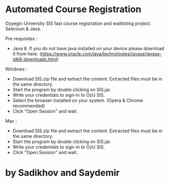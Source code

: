 # Automated Course Registration
Ozyegin University SIS fast course registration and waitlisting project. Selenium & Java.

Pre-requisites :

- Java 8. If you do not have java installed on your device please download it from here. (https://www.oracle.com/java/technologies/javase/javase-jdk8-downloads.html)
  
Windows :

- Download SIS.zip file and extract the content. Extracted files must be in the same directory.
- Start the program by double clicking on SIS.jar.
- Write your credentials to sign-in to OzU SIS.
- Select the browser installed on your system. (Opera & Chrome recommended)
- Click "Open Session" and wait.

Mac :

- Download SIS.zip file and extract the content. Extracted files must be in the same directory.
- Start the program by double clicking on SIS.jar.
- Write your credentials to sign-in to OzU SIS.
- Click "Open Session" and wait.


# by Sadikhov and Saydemir
